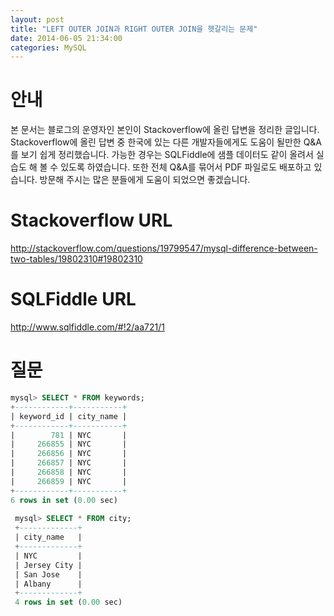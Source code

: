 ```yaml
---
layout: post
title: "LEFT OUTER JOIN과 RIGHT OUTER JOIN을 헷갈리는 문제"
date: 2014-06-05 21:34:00
categories: MySQL
---
```


# 안내

본 문서는 블로그의 운영자인 본인이 Stackoverflow에 올린 답변을 정리한 글입니다. Stackoverflow에 올린 답변 중 한국에 있는 다른 개발자들에게도 도움이 될만한 Q&A를 보기 쉽게 정리했습니다. 가능한 경우는 SQLFiddle에 샘플 데이터도 같이 올려서 실습도 해 볼 수 있도록 하였습니다. 또한 전체 Q&A를 묶어서 PDF 파일로도 배포하고 있습니다. 방문해 주시는 많은 분들에게 도움이 되었으면 좋겠습니다.

# Stackoverflow URL

http://stackoverflow.com/questions/19799547/mysql-difference-between-two-tables/19802310#19802310

# SQLFiddle URL

http://www.sqlfiddle.com/#!2/aa721/1

# 질문

```sql
mysql> SELECT * FROM keywords;
+------------+-----------+
| keyword_id | city_name |
+------------+-----------+
|        781 | NYC       |
|     266855 | NYC       |
|     266856 | NYC       |
|     266857 | NYC       |
|     266858 | NYC       |
|     266859 | NYC       |
+------------+-----------+
6 rows in set (0.00 sec)
 
 mysql> SELECT * FROM city;
 +-------------+
 | city_name   |
 +-------------+
 | NYC         |
 | Jersey City |
 | San Jose    |
 | Albany      |
 +-------------+
 4 rows in set (0.00 sec)
```
